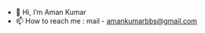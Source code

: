 - 👋 Hi, I’m Aman Kumar
- 📫 How to reach me : mail - amankumarbbs@gmail.com

<!---
Aman-bv/Aman-bv is a ✨ special ✨ repository because its `README.md` (this file) appears on your GitHub profile.
You can click the Preview link to take a look at your changes.
--->
